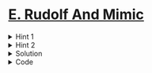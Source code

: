 # [E. Rudolf And Mimic](https://codeforces.com/problemset/problem/1846/F)

<details>
<summary>Hint 1</summary>

Try to use the constraint for **mimic** that it **can remain as same object for at most 2 rounds**
</details>

<details>
<summary>Hint 2</summary>

Have you considered removing 0 objects?
</details>

<details>
<summary>Solution</summary>

It is obvious that, if we remove $0$ objects for two consecutive rounds, the mimic must change it's appearance. So, wait patiently for mimic to change it's appearance for up-to $2$ rounds. When mimic changes it's appearance, remove all other objects except the object type of mimic. Now, all the remaining object types are same.

Now, we can apply same principle here. We wait for mimic to change it's appearance for up-to $2$ rounds. When mimic changes it's appearance, the index with the unique object type must be the mimic. Then just find the index and print it.

How can we find if mimic has changed it's appearance? We can keep a frequency table of the object types. When frequency of a type has changed, we can say that the mimic has changed it's appearance.

So, we totally need $2$ queries firstly to find it's object type, then $2$ queries to find it's index. So, we need $4$ rounds in total. Finally, $5^{th}$ query is the answer query.
</details>

<details>
<summary>Code</summary>

```cpp
// time-limit: 1000
// problem-url: https://codeforces.com/contest/1846/problem/F
// Then which of Allah's favor will you deny?
// author: MushfiqTalha

#include "bits/stdc++.h"
#define all(v) begin(v), end(v)
using namespace std;

int n;
vector<int> a;

void magic(int mimic, vector<int> &frq) {
  cout << "- " << n - frq[mimic] << " ";
  for (int i = 0; i < n; i++)
    if (a[i] != mimic)
      cout << i+1 << " ";
  cout << endl;

  n = frq[mimic];
  a.resize(n);
  vector<int> tmp(10);
  for (auto &i : a) cin >> i, tmp[i]++;

  if (tmp[mimic] == frq[mimic]) {
    cout << "- 0" << endl;
    for (auto &i : a) cin >> i;
  }

  for (int i = 0; i < n; i++)
    if (a[i] != mimic)
      cout << "! " << i+1 << endl;
}

int main() {
  cin.tie(NULL)->sync_with_stdio(false);

  int t;
  cin >> t;
  while (t--) {
    cin >> n;
    a.resize(n);
    vector<int> frq(10), tmp(10);
    for (auto &i : a) cin >> i, frq[i]++;

    cout << "- 0" << endl;
    for (auto &i : a) cin >> i, tmp[i]++;

    if (tmp == frq) {
      cout << "- 0" << endl;
      tmp.assign(10, 0);
      for (auto &i : a) cin >> i, tmp[i]++;
    }
    for (int i = 1; i < 10; i++)
      if (tmp[i] > frq[i])
        magic(i, tmp);
  }

  return 0;
}
```
</details>